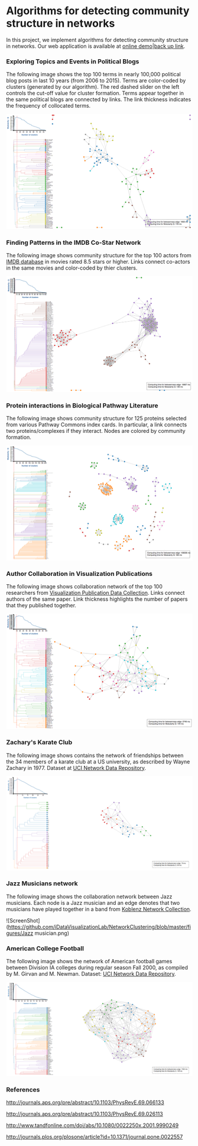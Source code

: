 # Algorithms for detecting community structure in networks
In this project, we implement algorithms for detecting community structure in networks. 
Our web application is available at [online demo](http://hexagon.esy.es/)|[back up link](http://hexagon.pe.hu/).

### Exploring Topics and Events in Political Blogs
The following image shows the top 100 terms in nearly 100,000 political blog posts in last 10 years (from 2006 to 2015). Terms are color-coded by clusters (generated by our algorithm). The red dashed slider on the left controls the cut-off value for cluster formation. Terms appear together in the same political blogs are connected by links. The link thickness indicates the frequency of collocated terms. 

![ScreenShot](https://github.com/iDataVisualizationLab/NetworkClustering/blob/master/figures/text_100.png)

### Finding Patterns in the IMDB Co-Star Network
The following image shows community structure for the top 100 actors from [IMDB database](http://www.imdb.com/interfaces) in movies rated 8.5 stars or higher. Links connect co-actors in the same movies and color-coded by thier clusters. 

![ScreenShot](https://github.com/iDataVisualizationLab/NetworkClustering/blob/master/figures/imdb_125.png)

### Protein interactions in Biological Pathway Literature
The following image shows community structure for 125 proteins selected from various Pathway Commons index cards. In particular, a link connects two proteins/complexes if they interact. Nodes are colored by community formation. 

![ScreenShot](https://github.com/iDataVisualizationLab/NetworkClustering/blob/master/figures/IndexCards.png)

### Author Collaboration in Visualization Publications
The following image shows collaboration network of the top 100 researchers from [Visualization Publication Data Collection](http://www.vispubdata.org/site/vispubdata/). Links connect authors of the same paper. Link thickness highlights the number of papers that they published together.

![ScreenShot](https://github.com/iDataVisualizationLab/NetworkClustering/blob/master/figures/vis_100.png)

### Zachary's Karate Club
The following image shows contains the network of friendships between the 34 members of a karate club at a US university, as described by Wayne Zachary in 1977. Dataset at [UCI Network Data Repository](https://networkdata.ics.uci.edu/data.php?id=105).

![ScreenShot](https://github.com/iDataVisualizationLab/NetworkClustering/blob/master/figures/karate.png)

### Jazz Musicians network
The following image shows the collaboration network between Jazz musicians.  Each node is a Jazz musician and an edge denotes that two musicians have played together in a band from [Koblenz Network Collection](http://konect.uni-koblenz.de/networks/arenas-jazz).

![ScreenShot](https://github.com/iDataVisualizationLab/NetworkClustering/blob/master/figures/Jazz musician.png)

### American College Football
The following image shows the network of American football games
between Division IA colleges during regular season Fall 2000, as compiled
by M. Girvan and M. Newman. Dataset: [UCI Network Data Repository](https://networkdata.ics.uci.edu/data.php?id=5).

![ScreenShot](https://github.com/iDataVisualizationLab/NetworkClustering/blob/master/figures/football.png)

### References

http://journals.aps.org/pre/abstract/10.1103/PhysRevE.69.066133

http://journals.aps.org/pre/abstract/10.1103/PhysRevE.69.026113

http://www.tandfonline.com/doi/abs/10.1080/0022250x.2001.9990249

http://journals.plos.org/plosone/article?id=10.1371/journal.pone.0022557
